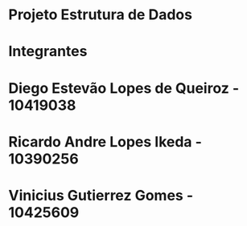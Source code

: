 # Projeto Estrutura de Dados

# Integrantes

# Diego Estevão Lopes de Queiroz - 10419038
# Ricardo Andre Lopes Ikeda - 10390256
# Vinicius Gutierrez Gomes - 10425609
